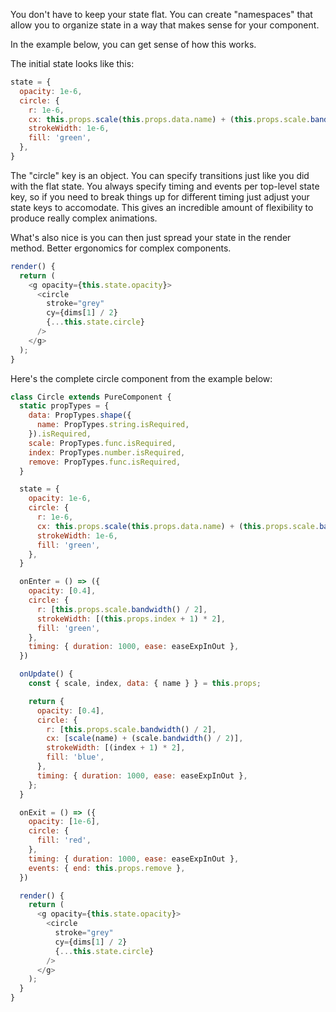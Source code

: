 You don't have to keep your state flat.
You can create "namespaces" that allow you to organize state in a way that makes sense for your component.

In the example below, you can get sense of how this works.

The initial state looks like this:
```js
state = {
  opacity: 1e-6,
  circle: {
    r: 1e-6,
    cx: this.props.scale(this.props.data.name) + (this.props.scale.bandwidth() / 2),
    strokeWidth: 1e-6,
    fill: 'green',
  },
}
```
The "circle" key is an object.  You can specify transitions just like you did with the flat state.
You always specify timing and events per top-level state key, so if you need to break things up for different timing just adjust your state keys to accomodate.
This gives an incredible amount of flexibility to produce really complex animations.

What's also nice is you can then just spread your state in the render method.  Better ergonomics for complex components.
```js
render() {
  return (
    <g opacity={this.state.opacity}>
      <circle
        stroke="grey"
        cy={dims[1] / 2}
        {...this.state.circle}
      />
    </g>
  );
}
```

Here's the complete circle component from the example below:
```js
class Circle extends PureComponent {
  static propTypes = {
    data: PropTypes.shape({
      name: PropTypes.string.isRequired,
    }).isRequired,
    scale: PropTypes.func.isRequired,
    index: PropTypes.number.isRequired,
    remove: PropTypes.func.isRequired,
  }

  state = {
    opacity: 1e-6,
    circle: {
      r: 1e-6,
      cx: this.props.scale(this.props.data.name) + (this.props.scale.bandwidth() / 2),
      strokeWidth: 1e-6,
      fill: 'green',
    },
  }

  onEnter = () => ({
    opacity: [0.4],
    circle: {
      r: [this.props.scale.bandwidth() / 2],
      strokeWidth: [(this.props.index + 1) * 2],
      fill: 'green',
    },
    timing: { duration: 1000, ease: easeExpInOut },
  })

  onUpdate() {
    const { scale, index, data: { name } } = this.props;

    return {
      opacity: [0.4],
      circle: {
        r: [this.props.scale.bandwidth() / 2],
        cx: [scale(name) + (scale.bandwidth() / 2)],
        strokeWidth: [(index + 1) * 2],
        fill: 'blue',
      },
      timing: { duration: 1000, ease: easeExpInOut },
    };
  }

  onExit = () => ({
    opacity: [1e-6],
    circle: {
      fill: 'red',
    },
    timing: { duration: 1000, ease: easeExpInOut },
    events: { end: this.props.remove },
  })

  render() {
    return (
      <g opacity={this.state.opacity}>
        <circle
          stroke="grey"
          cy={dims[1] / 2}
          {...this.state.circle}
        />
      </g>
    );
  }
}
```
